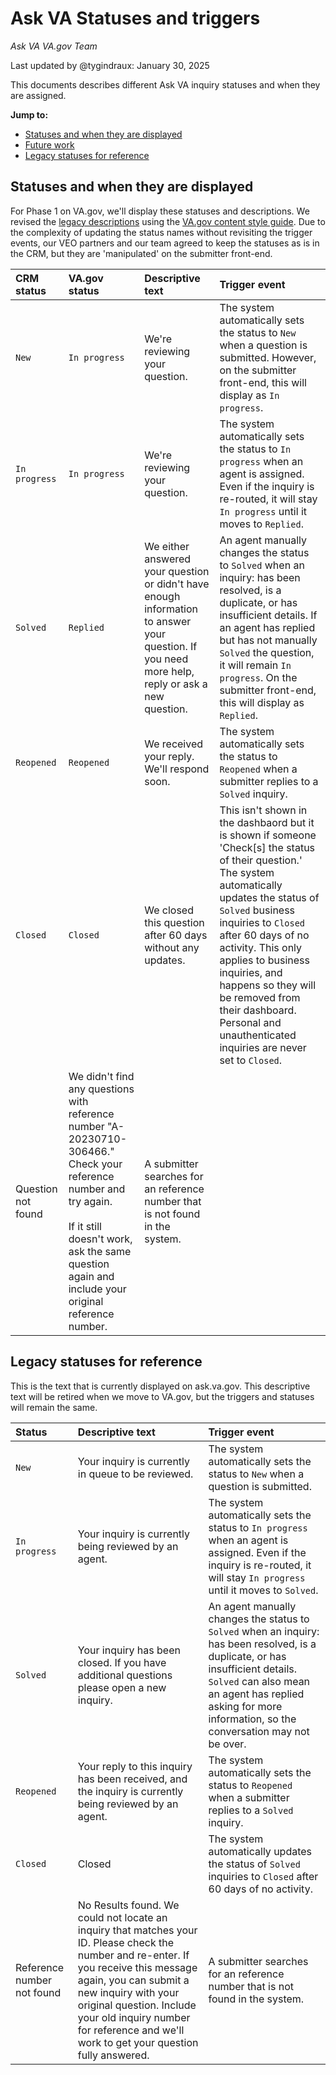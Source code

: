 # Ask VA Statuses and triggers

_Ask VA VA.gov Team_

Last updated by @tygindraux: January 30, 2025

This documents describes different Ask VA inquiry statuses and when they are assigned.

**Jump to:**
- [Statuses and when they are displayed](https://github.com/department-of-veterans-affairs/va.gov-team/blob/master/products/ask-va/design/Fields%2C%20options%20and%20labels/Statuses%20and%20triggers.md#statuses-and-when-they-are-displayed)
- [Future work](https://github.com/department-of-veterans-affairs/va.gov-team/blob/master/products/ask-va/design/Fields%2C%20options%20and%20labels/Statuses%20and%20triggers.md#future-work)
- [Legacy statuses for reference](https://github.com/department-of-veterans-affairs/va.gov-team/blob/master/products/ask-va/design/Fields%2C%20options%20and%20labels/Statuses%20and%20triggers.md#legacy-statuses-for-reference)

## Statuses and when they are displayed

For Phase 1 on VA.gov, we'll display these statuses and descriptions. We revised the [legacy descriptions](#legacy-statuses-for-reference) using the [VA.gov content style guide](https://design.va.gov/content-style-guide/plain-language/use-active-voice). Due to the complexity of updating the status names without revisiting the trigger events, our VEO partners and our team agreed to keep the statuses as is in the CRM, but they are 'manipulated' on the submitter front-end.

|CRM status|VA.gov status|Descriptive text|Trigger event|
|:--|:--|:--|:--|
|`New`|`In progress`|We're reviewing your question.|The system automatically sets the status to `New` when a question is submitted. However, on the submitter front-end, this will display as `In progress`.|
|`In progress`|`In progress`|We're reviewing your question.|The system automatically sets the status to `In progress` when an agent is assigned. Even if the inquiry is re-routed, it will stay `In progress` until it moves to `Replied`.|
|`Solved`|`Replied`|We either answered your question or didn't have enough information to answer your question. If you need more help, reply or ask a new question.|An agent manually changes the status to `Solved` when an inquiry: has been resolved, is a duplicate, or has insufficient details. If an agent has replied but has not manually `Solved` the question, it will remain `In progress`. On the submitter front-end, this will display as `Replied`.|
|`Reopened`|`Reopened`|We received your reply. We'll respond soon.|The system automatically sets the status to `Reopened` when a submitter replies to a `Solved` inquiry.|
|`Closed`|`Closed`|We closed this question after 60 days without any updates.|This isn't shown in the dashbaord but it is shown if someone 'Check[s] the status of their question.' The system automatically updates the status of `Solved` business inquiries to `Closed` after 60 days of no activity. This only applies to business inquiries, and happens so they will be removed from their dashboard. Personal and unauthenticated inquiries are never set to `Closed`.|
|Question not found|We didn't find any questions with reference number "A-20230710-306466." Check your reference number and try again.<br><br>If it still doesn't work, ask the same question again and include your original reference number.|A submitter searches for an reference number that is not found in the system.|

## Legacy statuses for reference

This is the text that is currently displayed on ask.va.gov. This descriptive text will be retired when we move to VA.gov, but the triggers and statuses will remain the same.

|Status|Descriptive text|Trigger event|
|:--|:--|:--|
|`New`|Your inquiry is currently in queue to be reviewed.|The system automatically sets the status to `New` when a question is submitted.|
|`In progress`|Your inquiry is currently being reviewed by an agent.|The system automatically sets the status to `In progress` when an agent is assigned. Even if the inquiry is re-routed, it will stay `In progress` until it moves to `Solved`.|
|`Solved`|Your inquiry has been closed. If you have additional questions please open a new inquiry.|An agent manually changes the status to `Solved` when an inquiry: has been resolved, is a duplicate, or has insufficient details. `Solved` can also mean an agent has replied asking for more information, so the conversation may not be over.|
|`Reopened`|Your reply to this inquiry has been received, and the inquiry is currently being reviewed by an agent.|The system automatically sets the status to `Reopened` when a submitter replies to a `Solved` inquiry.|
|`Closed`|Closed|The system automatically updates the status of `Solved` inquiries to `Closed` after 60 days of no activity.|
|Reference number not found|No Results found. We could not locate an inquiry that matches your ID.  Please check the number and re-enter.  If you receive this message again, you can submit a new inquiry with your original question.  Include your old inquiry number for reference and we'll work to get your question fully answered.|A submitter searches for an reference number that is not found in the system.|
